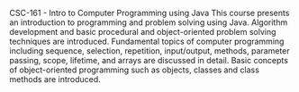 CSC-161 - Intro to Computer Programming using Java
This course presents an introduction to programming and problem solving using Java. Algorithm development and basic procedural and object-oriented problem solving techniques are introduced. Fundamental topics of computer programming including sequence, selection, repetition, input/output, methods, parameter passing, scope, lifetime, and arrays are discussed in detail. Basic concepts of object-oriented programming such as objects, classes and class methods are introduced. 
